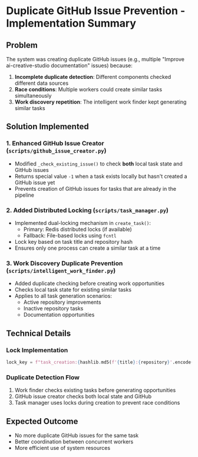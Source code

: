 # Duplicate GitHub Issue Prevention - Implementation Summary

## Problem
The system was creating duplicate GitHub issues (e.g., multiple "Improve ai-creative-studio documentation" issues) because:

1. **Incomplete duplicate detection**: Different components checked different data sources
2. **Race conditions**: Multiple workers could create similar tasks simultaneously
3. **Work discovery repetition**: The intelligent work finder kept generating similar tasks

## Solution Implemented

### 1. Enhanced GitHub Issue Creator (`scripts/github_issue_creator.py`)
- Modified `_check_existing_issue()` to check **both** local task state and GitHub issues
- Returns special value `-1` when a task exists locally but hasn't created a GitHub issue yet
- Prevents creation of GitHub issues for tasks that are already in the pipeline

### 2. Added Distributed Locking (`scripts/task_manager.py`)
- Implemented dual-locking mechanism in `create_task()`:
  - Primary: Redis distributed locks (if available)
  - Fallback: File-based locks using `fcntl`
- Lock key based on task title and repository hash
- Ensures only one process can create a similar task at a time

### 3. Work Discovery Duplicate Prevention (`scripts/intelligent_work_finder.py`)
- Added duplicate checking before creating work opportunities
- Checks local task state for existing similar tasks
- Applies to all task generation scenarios:
  - Active repository improvements
  - Inactive repository tasks
  - Documentation opportunities

## Technical Details

### Lock Implementation
```python
lock_key = f"task_creation:{hashlib.md5(f'{title}:{repository}'.encode()).hexdigest()}"
```

### Duplicate Detection Flow
1. Work finder checks existing tasks before generating opportunities
2. GitHub issue creator checks both local state and GitHub
3. Task manager uses locks during creation to prevent race conditions

## Expected Outcome
- No more duplicate GitHub issues for the same task
- Better coordination between concurrent workers
- More efficient use of system resources